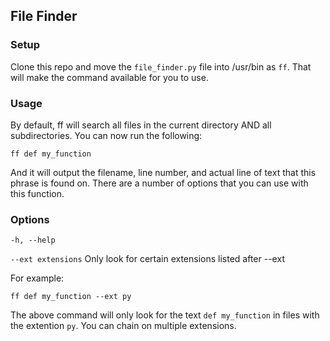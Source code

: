 ## File Finder

### Setup

Clone this repo and move the `file_finder.py` file into /usr/bin as `ff`. That
will make the command available for you to use.

### Usage

By default, ff will search all files in the current directory AND all
subdirectories. You can now run the following:

    ff def my_function

And it will output the filename, line number, and actual line of text that this
phrase is found on. There are a number of options that you can use with this function.

### Options

`-h, --help`

`--ext extensions` Only look for certain extensions listed after --ext

For example:

    ff def my_function --ext py

The above command will only look for the text `def my_function` in files with the extention `py`.
You can chain on multiple extensions.

